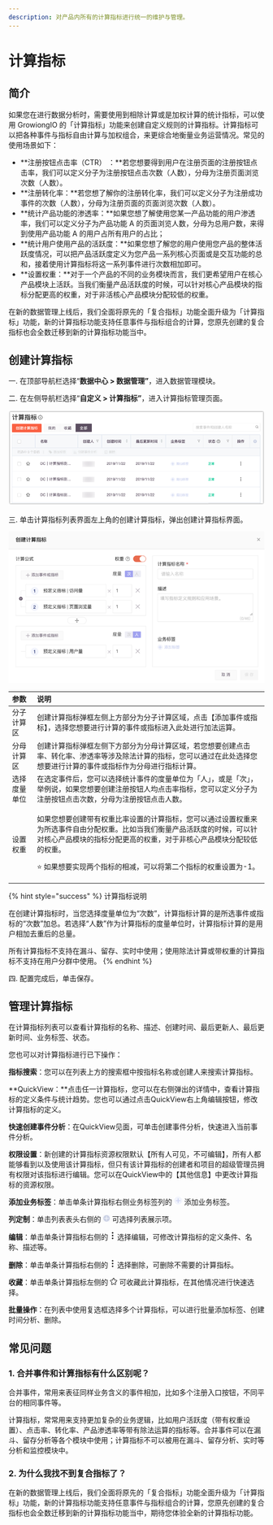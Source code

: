 ```yaml
---
description: 对产品内所有的计算指标进行统一的维护与管理。
---
```


# 计算指标

## **简介** <a id="1-jian-jie"></a>

如果您在进行数据分析时，需要使用到相除计算或是加权计算的统计指标，可以使用 GrowiongIO 的「计算指标」功能来创建自定义规则的计算指标。计算指标可以把各种事件与指标自由计算与加权组合，来更综合地衡量业务运营情况。常见的使用场景如下：

* **注册按钮点击率（CTR） ：**若您想要得到用户在注册页面的注册按钮点击率，我们可以定义分子为注册按钮点击次数（人数），分母为注册页面浏览次数（人数）。
* **注册转化率：**若您想了解你的注册转化率，我们可以定义分子为注册成功事件的次数（人数），分母为注册页面的页面浏览次数（人数）。
* **统计产品功能的渗透率：**如果您想了解使用您某一产品功能的用户渗透率，我们可以定义分子为产品功能 A 的页面浏览人数，分母为总用户数，来得到使用产品功能 A 的用户占所有用户的占比；
* **统计用户使用产品的活跃度：**如果您想了解您的用户使用您产品的整体活跃度情况，可以把产品活跃度定义为您产品一系列核心页面或是交互功能的总和，接着使用计算指标将这一系列事件进行次数相加即可。
* **设置权重：**对于一个产品的不同的业务模块而言，我们更希望用户在核心产品模块上活跃。当我们衡量产品活跃度的时候，可以针对核心产品模块的指标分配更高的权重，对于非活核心产品模块分配较低的权重。

在新的数据管理上线后，我们全面将原先的「复合指标」功能全面升级为「计算指标」功能，新的计算指标功能支持任意事件与指标组合的计算，您原先创建的复合指标也会全数迁移到新的计算指标功能当中。

## **创建计算指标** <a id="2-ji-suan-zhi-biao-gong-neng-shi-yong"></a>

一. 在顶部导航栏选择“**数据中心 &gt; 数据管理”**，进入数据管理模块。

二. 在左侧导航栏选择“**自定义 &gt; 计算指标”**，进入计算指标管理页面。

![](../../../../.gitbook/assets/image%20%2899%29.png)

三. 单击计算指标列表界面左上角的创建计算指标，弹出创建计算指标界面。

![](../../../../.gitbook/assets/image%20%2873%29.png)

<table>
  <thead>
    <tr>
      <th style="text-align:left">&#x53C2;&#x6570;</th>
      <th style="text-align:left">&#x8BF4;&#x660E;</th>
    </tr>
  </thead>
  <tbody>
    <tr>
      <td style="text-align:left">&#x5206;&#x5B50;&#x8BA1;&#x7B97;&#x533A;</td>
      <td style="text-align:left">&#x521B;&#x5EFA;&#x8BA1;&#x7B97;&#x6307;&#x6807;&#x5F39;&#x6846;&#x5DE6;&#x4FA7;&#x4E0A;&#x65B9;&#x90E8;&#x5206;&#x4E3A;&#x5206;&#x5B50;&#x8BA1;&#x7B97;&#x533A;&#x57DF;&#xFF0C;&#x70B9;&#x51FB;&#x3010;&#x6DFB;&#x52A0;&#x4E8B;&#x4EF6;&#x6216;&#x6307;&#x6807;&#x3011;&#xFF0C;&#x9009;&#x62E9;&#x60A8;&#x60F3;&#x8981;&#x8FDB;&#x884C;&#x8BA1;&#x7B97;&#x7684;&#x4E8B;&#x4EF6;&#x6216;&#x6307;&#x6807;&#x8FDB;&#x5165;&#x6B64;&#x5904;&#x8FDB;&#x884C;&#x52A0;&#x6CD5;&#x8FD0;&#x7B97;&#x3002;</td>
    </tr>
    <tr>
      <td style="text-align:left">&#x5206;&#x6BCD;&#x8BA1;&#x7B97;&#x533A;</td>
      <td style="text-align:left">&#x521B;&#x5EFA;&#x8BA1;&#x7B97;&#x6307;&#x6807;&#x5F39;&#x6846;&#x5DE6;&#x4FA7;&#x4E0B;&#x65B9;&#x90E8;&#x5206;&#x4E3A;&#x5206;&#x6BCD;&#x8BA1;&#x7B97;&#x533A;&#x57DF;&#xFF0C;&#x82E5;&#x60A8;&#x60F3;&#x8981;&#x521B;&#x5EFA;&#x70B9;&#x51FB;&#x7387;&#x3001;&#x8F6C;&#x5316;&#x7387;&#x3001;&#x6E17;&#x900F;&#x7387;&#x7B49;&#x6D89;&#x53CA;&#x9664;&#x6CD5;&#x8BA1;&#x7B97;&#x7684;&#x6307;&#x6807;&#xFF0C;&#x60A8;&#x53EF;&#x4EE5;&#x901A;&#x8FC7;&#x5728;&#x6B64;&#x5904;&#x9009;&#x62E9;&#x60A8;&#x60F3;&#x8981;&#x8FDB;&#x884C;&#x8BA1;&#x7B97;&#x7684;&#x4E8B;&#x4EF6;&#x6216;&#x6307;&#x6807;&#x4F5C;&#x4E3A;&#x5206;&#x6BCD;&#x8FDB;&#x884C;&#x6307;&#x6807;&#x8BA1;&#x7B97;&#x3002;</td>
    </tr>
    <tr>
      <td style="text-align:left">&#x9009;&#x62E9;&#x5EA6;&#x91CF;&#x5355;&#x4F4D;</td>
      <td style="text-align:left">&#x5728;&#x9009;&#x5B9A;&#x4E8B;&#x4EF6;&#x540E;&#xFF0C;&#x60A8;&#x53EF;&#x4EE5;&#x9009;&#x62E9;&#x7EDF;&#x8BA1;&#x4E8B;&#x4EF6;&#x7684;&#x5EA6;&#x91CF;&#x5355;&#x4F4D;&#x4E3A;&#x300C;&#x4EBA;&#x300D;&#xFF0C;&#x6216;&#x662F;&#x300C;&#x6B21;&#x300D;&#xFF0C;&#x4E3E;&#x4F8B;&#x8BF4;&#xFF0C;&#x5982;&#x679C;&#x60A8;&#x60F3;&#x8981;&#x521B;&#x5EFA;&#x6CE8;&#x518C;&#x6309;&#x94AE;&#x4EBA;&#x5747;&#x70B9;&#x51FB;&#x7387;&#x6307;&#x6807;&#xFF0C;&#x60A8;&#x53EF;&#x4EE5;&#x5B9A;&#x4E49;&#x5206;&#x5B50;&#x4E3A;&#x6CE8;&#x518C;&#x6309;&#x94AE;&#x70B9;&#x51FB;&#x6B21;&#x6570;&#xFF0C;&#x5206;&#x6BCD;&#x4E3A;&#x6CE8;&#x518C;&#x6309;&#x94AE;&#x70B9;&#x51FB;&#x4EBA;&#x6570;&#x3002;</td>
    </tr>
    <tr>
      <td style="text-align:left">&#x8BBE;&#x7F6E;&#x6743;&#x91CD;</td>
      <td style="text-align:left">
        <p>&#x5982;&#x679C;&#x60A8;&#x60F3;&#x8981;&#x521B;&#x5EFA;&#x5E26;&#x6709;&#x6743;&#x91CD;&#x6BD4;&#x7387;&#x8BBE;&#x7F6E;&#x7684;&#x8BA1;&#x7B97;&#x6307;&#x6807;&#xFF0C;&#x60A8;&#x53EF;&#x4EE5;&#x901A;&#x8FC7;&#x8BBE;&#x7F6E;&#x6743;&#x91CD;&#x6765;&#x4E3A;&#x6240;&#x9009;&#x4E8B;&#x4EF6;&#x81EA;&#x7531;&#x5206;&#x914D;&#x6743;&#x91CD;&#x3002;&#x6BD4;&#x5982;&#x5F53;&#x6211;&#x4EEC;&#x8861;&#x91CF;&#x4EA7;&#x54C1;&#x6D3B;&#x8DC3;&#x5EA6;&#x7684;&#x65F6;&#x5019;&#xFF0C;&#x53EF;&#x4EE5;&#x9488;&#x5BF9;&#x6838;&#x5FC3;&#x4EA7;&#x54C1;&#x6A21;&#x5757;&#x7684;&#x6307;&#x6807;&#x5206;&#x914D;&#x66F4;&#x9AD8;&#x7684;&#x6743;&#x91CD;&#xFF0C;&#x5BF9;&#x4E8E;&#x975E;&#x6838;&#x5FC3;&#x4EA7;&#x54C1;&#x6A21;&#x5757;&#x5206;&#x914D;&#x8F83;&#x4F4E;&#x7684;&#x6743;&#x91CD;&#x3002;</p>
        <p>&#x2B50; &#x5982;&#x679C;&#x60F3;&#x8981;&#x5B9E;&#x73B0;&#x4E24;&#x4E2A;&#x6307;&#x6807;&#x7684;&#x76F8;&#x51CF;&#xFF0C;&#x53EF;&#x4EE5;&#x5C06;&#x7B2C;&#x4E8C;&#x4E2A;&#x6307;&#x6807;&#x7684;&#x6743;&#x91CD;&#x8BBE;&#x7F6E;&#x4E3A;-1&#x3002;</p>
      </td>
    </tr>
  </tbody>
</table>{% hint style="success" %}
计算指标说明

在创建计算指标时，当您选择度量单位为“次数”，计算指标计算的是所选事件或指标的“次数”加总。若选择“人数”作为计算指标的度量单位时，计算指标计算的是用户相加去重后的总量。

所有计算指标不支持在漏斗、留存、实时中使用；使用除法计算或带权重的计算指标不支持在用户分群中使用。
{% endhint %}

四. 配置完成后，单击保存。

## **管理计算指标**

在计算指标列表可以查看计算指标的名称、描述、创建时间、最后更新人、最后更新时间、业务标签、状态。

您也可以对计算指标进行已下操作：

**指标搜索**：您可以在列表上方的搜索框中按指标名称或创建人来搜索计算指标。

**QuickView：**点击任一计算指标，您可以在右侧弹出的详情中，查看计算指标的定义条件与统计趋势。您也可以通过点击QuickView右上角编辑按钮，修改计算指标的定义。

**快速创建事件分析**：在QuickView见面，可单击创建事件分析，快速进入当前事件分析。

**权限设置**：新创建的计算指标资源权限默认【所有人可见，不可编辑】，所有人都能够看到以及使用该计算指标，但只有该计算指标的创建者和项目的超级管理员拥有权限对该指标进行编辑。您可以在QuickView中的【其他信息】中更改计算指标的资源权限。

**添加业务标签**：单击单条计算指标右侧业务标签列的 ![](../../../../.gitbook/assets/tian-jia-biao-qian.png) 添加业务标签。

**列定制**：单击列表表头右侧的 ![](../../../../.gitbook/assets/lie-ding-zhi.png) 可选择列表展示项。

**编辑**：单击单条计算指标右侧的 ![](../../../../.gitbook/assets/dian-dian-dian.png) 选择编辑，可修改计算指标的定义条件、名称、描述等。

**删除**：单击单条计算指标右侧的 ![](../../../../.gitbook/assets/dian-dian-dian.png) 选择删除，可删除不需要的计算指标。

**收藏**：单击单条计算指标左侧的 ![](../../../../.gitbook/assets/shi-jian-shou-cang.png) 可收藏此计算指标，在其他情况进行快速选择。

**批量操作**：在列表中使用复选框选择多个计算指标，可以进行批量添加标签、创建时间分析、删除。

## **常见问题** <a id="5-chang-jian-wen-ti"></a>

### **1. 合并事件和计算指标有什么区别呢？**

合并事件，常用来表征同样业务含义的事件相加，比如多个注册入口按钮，不同平台的相同事件等。

计算指标，常常用来支持更加复杂的业务逻辑，比如用户活跃度（带有权重设置）、点击率、转化率、产品渗透率等带有除法运算的指标等。合并事件可以在漏斗、留存分析等各个模块中使用；计算指标不可以被用在漏斗、留存分析、实时等分析和监控模块中。

### **2. 为什么我找不到复合指标了？**

在新的数据管理上线后，我们全面将原先的「复合指标」功能全面升级为「计算指标」功能，新的计算指标功能支持任意事件与指标组合的计算，您原先创建的复合指标也会全数迁移到新的计算指标功能当中，期待您体验全新的计算指标功能。

